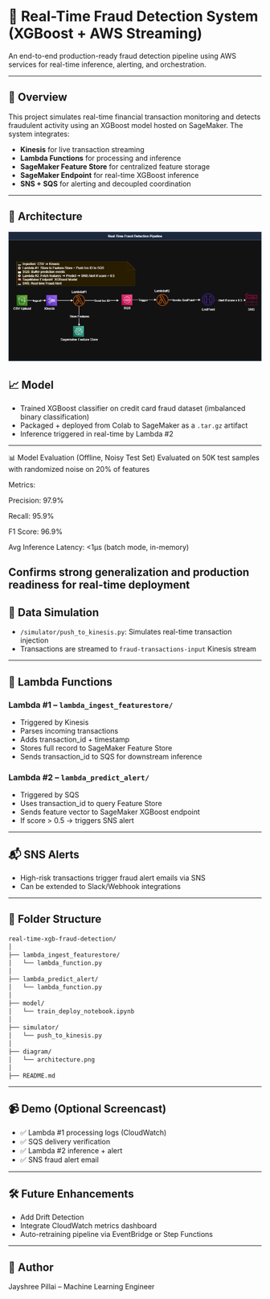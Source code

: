 # 🚨 Real-Time Fraud Detection System (XGBoost + AWS Streaming)

An end-to-end production-ready fraud detection pipeline using AWS services for real-time inference, alerting, and orchestration.

---

## 🚀 Overview

This project simulates real-time financial transaction monitoring and detects fraudulent activity using an XGBoost model hosted on SageMaker. The system integrates:

- **Kinesis** for live transaction streaming
- **Lambda Functions** for processing and inference
- **SageMaker Feature Store** for centralized feature storage
- **SageMaker Endpoint** for real-time XGBoost inference
- **SNS + SQS** for alerting and decoupled coordination

---

## 🧠 Architecture

![Architecture Diagram](architecture/RealTimeXGB.png)

## 📈 Model

- Trained XGBoost classifier on credit card fraud dataset (imbalanced binary classification)
- Packaged + deployed from Colab to SageMaker as a `.tar.gz` artifact
- Inference triggered in real-time by Lambda #2

---
📊 Model Evaluation (Offline, Noisy Test Set)
Evaluated on 50K test samples with randomized noise on 20% of features

Metrics:

Precision: 97.9%

Recall: 95.9%

F1 Score: 96.9%

Avg Inference Latency: <1µs (batch mode, in-memory)

Confirms strong generalization and production readiness for real-time deployment
---
## 🧪 Data Simulation

- `/simulator/push_to_kinesis.py`: Simulates real-time transaction injection
- Transactions are streamed to `fraud-transactions-input` Kinesis stream

---

## 🧩 Lambda Functions

### Lambda #1 – `lambda_ingest_featurestore/`
- Triggered by Kinesis
- Parses incoming transactions
- Adds transaction_id + timestamp
- Stores full record to SageMaker Feature Store
- Sends transaction_id to SQS for downstream inference

### Lambda #2 – `lambda_predict_alert/`
- Triggered by SQS
- Uses transaction_id to query Feature Store
- Sends feature vector to SageMaker XGBoost endpoint
- If score > 0.5 → triggers SNS alert

---

## 📬 SNS Alerts

- High-risk transactions trigger fraud alert emails via SNS
- Can be extended to Slack/Webhook integrations

---

## 📁 Folder Structure

```
real-time-xgb-fraud-detection/
│
├── lambda_ingest_featurestore/
│   └── lambda_function.py
│
├── lambda_predict_alert/
│   └── lambda_function.py
│
├── model/
│   └── train_deploy_notebook.ipynb
│
├── simulator/
│   └── push_to_kinesis.py
│
├── diagram/
│   └── architecture.png
│
├── README.md
```

---

## 📹 Demo (Optional Screencast)

- ✅ Lambda #1 processing logs (CloudWatch)
- ✅ SQS delivery verification
- ✅ Lambda #2 inference + alert
- ✅ SNS fraud alert email

---

## 🛠️ Future Enhancements

- Add Drift Detection
- Integrate CloudWatch metrics dashboard
- Auto-retraining pipeline via EventBridge or Step Functions

---

## 👤 Author

Jayshree Pillai – Machine Learning Engineer  
